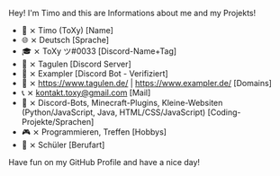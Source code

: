 Hey! 
I'm Timo and this are Informations about me and my Projekts!

- 🧸 ⨯ Timo (ToXy) [Name]
- 🌐 ⨯ Deutsch [Sprache]
- 🎓 ⨯ ToXy ツ#0033 [Discord-Name+Tag]
- 🤝 ⨯ Tagulen [Discord Server]
- 🤖 ⨯ Exampler [Discord Bot - Verifiziert]
- 📌 ⨯ https://www.tagulen.de/ | https://www.exampler.de/ [Domains]
- 📞 ⨯ kontakt.toxy@gmail.com [Mail]
- 💾 ⨯ Discord-Bots, Minecraft-Plugins, Kleine-Websiten (Python/JavaScript, Java, HTML/CSS/JavaScript) [Coding-Projekte/Sprachen]
- 🎮 ⨯ Programmieren, Treffen [Hobbys]
- 🎥 ⨯ Schüler [Berufart]

Have fun on my GitHub Profile and have a nice day!
